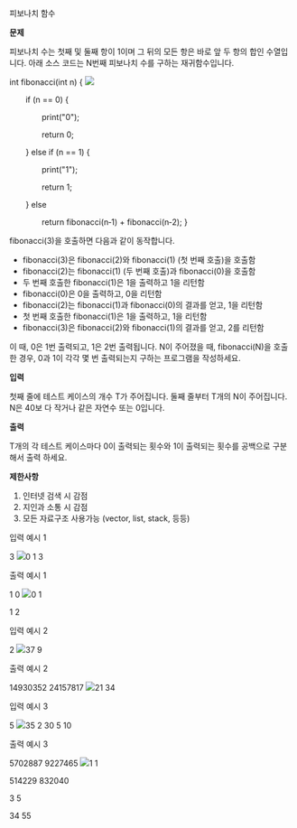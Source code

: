 ﻿피보나치 함수 

**문제** 

피보나치 수는 첫째 및 둘째 항이 1이며 그 뒤의 모든 항은 바로 앞 두 항의 합인 수열입니다.  아래 소스 코드는 N번째 피보나치 수를 구하는 재귀함수입니다. 

int fibonacci(int n) { ![](Aspose.Words.47f091bd-65d9-4981-a748-69257241c49b.001.png)

`    `if (n == 0) { 

`        `print("0"); 

`        `return 0; 

`    `} else if (n == 1) { 

`        `print("1"); 

`        `return 1; 

`    `} else  

`        `return fibonacci(n‐1) + fibonacci(n‐2); } 

fibonacci(3)을 호출하면 다음과 같이 동작합니다. 

- fibonacci(3)은 fibonacci(2)와 fibonacci(1) (첫 번째 호출)을 호출함 
- fibonacci(2)는 fibonacci(1) (두 번째 호출)과 fibonacci(0)을 호출함 
- 두 번째 호출한 fibonacci(1)은 1을 출력하고 1을 리턴함 
- fibonacci(0)은 0을 출력하고, 0을 리턴함 
- fibonacci(2)는 fibonacci(1)과 fibonacci(0)의 결과를 얻고, 1을 리턴함 
- 첫 번째 호출한 fibonacci(1)은 1을 출력하고, 1을 리턴함 
- fibonacci(3)은 fibonacci(2)와 fibonacci(1)의 결과를 얻고, 2를 리턴함 

이 때, 0은 1번 출력되고, 1은 2번 출력됩니다. N이 주어졌을 때, fibonacci(N)을 호출한 경우, 0과 1이 각각 몇 번 출력되는지 구하는 프로그램을 작성하세요. 

**입력** 

첫째 줄에 테스트 케이스의 개수 T가 주어집니다. 둘째 줄부터 T개의 N이 주어집니다. N은 40보 다 작거나 같은 자연수 또는 0입니다. 

**출력** 

T개의 각 테스트 케이스마다 0이 출력되는 횟수와 1이 출력되는 횟수를 공백으로 구분해서 출력 하세요. 

**제한사항** 

1. 인터넷 검색 시 감점 
1. 지인과 소통 시 감점 
1. 모든 자료구조 사용가능 (vector, list, stack, 등등) 

입력 예시 1 

3 ![](Aspose.Words.47f091bd-65d9-4981-a748-69257241c49b.002.png)0 1 3 

출력 예시 1 

1 0 ![](Aspose.Words.47f091bd-65d9-4981-a748-69257241c49b.003.png)0 1 

1 2 

입력 예시 2 

2 ![](Aspose.Words.47f091bd-65d9-4981-a748-69257241c49b.004.png)37 9 

출력 예시 2 

14930352 24157817 ![](Aspose.Words.47f091bd-65d9-4981-a748-69257241c49b.005.png)21 34 

입력 예시 3 

5 ![](Aspose.Words.47f091bd-65d9-4981-a748-69257241c49b.006.png)35 2 30 5 10 

출력 예시 3 

5702887 9227465 ![](Aspose.Words.47f091bd-65d9-4981-a748-69257241c49b.007.png)1 1 

514229 832040 

3 5 

34 55 
